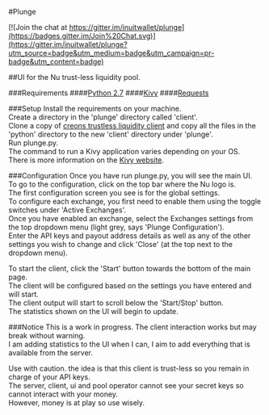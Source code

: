 #Plunge

[![Join the chat at https://gitter.im/inuitwallet/plunge](https://badges.gitter.im/Join%20Chat.svg)](https://gitter.im/inuitwallet/plunge?utm_source=badge&utm_medium=badge&utm_campaign=pr-badge&utm_content=badge)

##UI for the Nu trust-less liquidity pool.

###Requirements
####[Python 2.7](https://www.python.org/download/releases/2.7/)
####[Kivy](http://kivy.org)
####[Requests](http://docs.python-requests.org/en/latest/)

###Setup
Install the requirements on your machine.  
Create a directory in the 'plunge' directory called 'client'.  
Clone a copy of [creons trustless liquidity client](https://github.com/creon-nu/nu-pool) and copy all the files in the 'python' directory to the new 'client' directory under 'plunge'.  
Run plunge.py.  
The command to run a Kivy application varies depending on your OS.  
There is more information on the [Kivy website](http://kivy.org/docs/gettingstarted/installation.html).  

###Configuration
Once you have run plunge.py, you will see the main UI.  
To go to the configuration, click on the top bar where the Nu logo is.  
The first configuration screen you see is for the global settings.  
To configure each exchange, you first need to enable them using the toggle switches under 'Active Exchanges'.  
Once you have enabled an exchange, select the Exchanges settings from the top dropdown menu (light grey, says 'Plunge Configuration').  
Enter the API keys and payout address details as well as any of the other settings you wish to change and click 'Close' (at the top next to the dropdown menu).  
  
To start the client, click the 'Start' button towards the bottom of the main page.  
The client will be configured based on the settings you have entered and will start.  
The client output will start to scroll below the 'Start/Stop' button.  
The statistics shown on the UI will begin to update.  

###Notice
This is a work in progress. The client interaction works but may break without warning.  
I am adding statistics to the UI when I can, I aim to add everything that is available from the server.  
  
Use with caution. the idea is that this client is trust-less so you remain in charge of your API keys.  
The server, client, ui and pool operator cannot see your secret keys so cannot interact with your money.  
However, money is at play so use wisely.  



